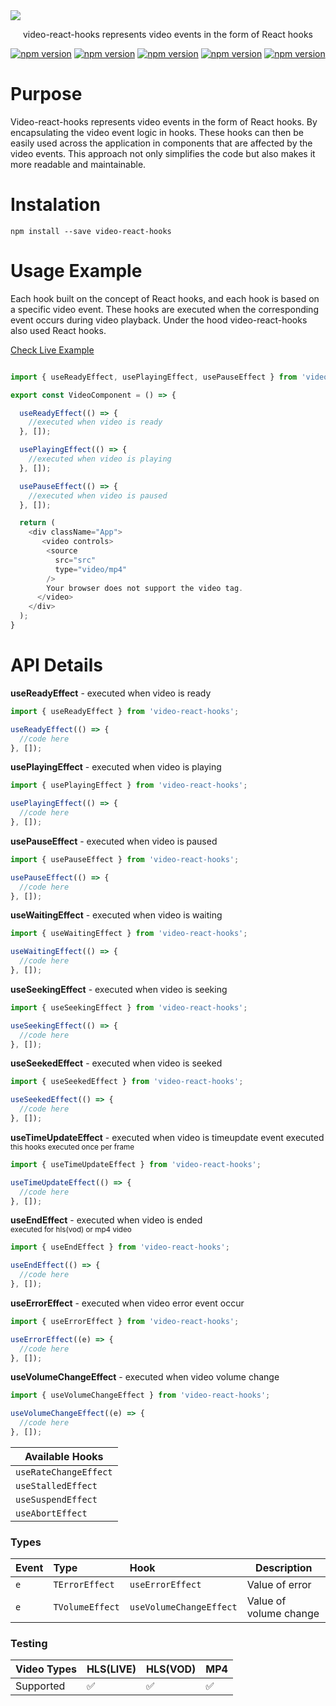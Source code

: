 <img src="https://i.ibb.co/CzzMNM7/video-react-1.jpg" style="max-width: 100%;">

<p align="middle" dir="auto">video-react-hooks represents video events in the form of React hooks</p>

<p align="middle" dir="auto">
<a href="https://www.npmjs.com/package/video-react-hooks" rel="nofollow"><img src="https://img.shields.io/npm/dt/video-react-hooks?style=flat-square" alt="npm version" data-canonical-src="" style="max-width: 100%;"></a>
<a href="https://www.npmjs.com/package/video-react-hooks" rel="nofollow"><img src="https://img.shields.io/github/languages/code-size/davidkern13/video-react-hooks?color=green&style=flat-square" alt="npm version" data-canonical-src="" style="max-width: 100%;"></a>
<a href="https://www.npmjs.com/package/video-react-hooks" rel="nofollow"><img src="https://img.shields.io/badge/javascript-f9c46b?style=flat-square" alt="npm version" data-canonical-src="" style="max-width: 100%;"></a>
<a href="https://www.npmjs.com/package/video-react-hooks" rel="nofollow"><img src="https://img.shields.io/badge/react-077FF7?style=flat-square" alt="npm version" data-canonical-src="" style="max-width: 100%;"></a>
<a href="https://www.npmjs.com/package/video-react-hooks" rel="nofollow"><img src="https://img.shields.io/badge/typescript-0474BC?style=flat-square" alt="npm version" data-canonical-src="" style="max-width: 100%;"></a>
</p>

# Purpose

Video-react-hooks represents video events in the form of React hooks. By encapsulating the video event logic in hooks. These hooks can then be easily used across the application in components that are affected by the video events. This approach not only simplifies the code but also makes it more readable and maintainable.

# Instalation

```
npm install --save video-react-hooks
```

# Usage Example

Each hook built on the concept of React hooks, and each hook is based on a specific video event. These hooks are executed when the corresponding event occurs during video playback. Under the hood video-react-hooks also used React hooks.

[Check Live Example](https://codesandbox.io/s/video-react-hooks-n9bu3d)

```JavaScript

import { useReadyEffect, usePlayingEffect, usePauseEffect } from 'video-react-hooks';

export const VideoComponent = () => {

  useReadyEffect(() => {
    //executed when video is ready
  }, []);

  usePlayingEffect(() => {
    //executed when video is playing
  }, []);

  usePauseEffect(() => {
    //executed when video is paused
  }, []);

  return (
    <div className="App">
       <video controls>
        <source
          src="src"
          type="video/mp4"
        />
        Your browser does not support the video tag.
      </video>
    </div>
  );
}

```

# API Details

**useReadyEffect** - executed when video is ready

```JavaScript
import { useReadyEffect } from 'video-react-hooks';

useReadyEffect(() => {
  //code here
}, []);
```

**usePlayingEffect** - executed when video is playing

```JavaScript
import { usePlayingEffect } from 'video-react-hooks';

usePlayingEffect(() => {
  //code here
}, []);
```

**usePauseEffect** - executed when video is paused

```JavaScript
import { usePauseEffect } from 'video-react-hooks';

usePauseEffect(() => {
  //code here
}, []);
```

**useWaitingEffect** - executed when video is waiting

```JavaScript
import { useWaitingEffect } from 'video-react-hooks';

useWaitingEffect(() => {
  //code here
}, []);
```

**useSeekingEffect** - executed when video is seeking

```JavaScript
import { useSeekingEffect } from 'video-react-hooks';

useSeekingEffect(() => {
  //code here
}, []);
```

**useSeekedEffect** - executed when video is seeked

```JavaScript
import { useSeekedEffect } from 'video-react-hooks';

useSeekedEffect(() => {
  //code here
}, []);
```

**useTimeUpdateEffect** - executed when video is timeupdate event executed
<br>
<sub>this hooks executed once per frame</sub>

```JavaScript
import { useTimeUpdateEffect } from 'video-react-hooks';

useTimeUpdateEffect(() => {
  //code here
}, []);
```

**useEndEffect** - executed when video is ended
<br>
<sub>executed for hls(vod) or mp4 video</sub>

```JavaScript
import { useEndEffect } from 'video-react-hooks';

useEndEffect(() => {
  //code here
}, []);
```

**useErrorEffect** - executed when video error event occur

```JavaScript
import { useErrorEffect } from 'video-react-hooks';

useErrorEffect((e) => {
  //code here
}, []);
```

**useVolumeChangeEffect** - executed when video volume change

```JavaScript
import { useVolumeChangeEffect } from 'video-react-hooks';

useVolumeChangeEffect((e) => {
  //code here
}, []);
```

| Available Hooks |
| --------------- |
| `useRateChangeEffect` |
| `useStalledEffect` |
| `useSuspendEffect` |
| `useAbortEffect` |

### Types


| Event | Type            | Hook                 | Description        |
| ---   | :---            | :--                  | ---                |
| `e`   | `TErrorEffect`  | `useErrorEffect`     | Value of error     |
| `e`   | `TVolumeEffect` | `useVolumeChangeEffect` | Value of volume change |

### Testing


| Video Types | HLS(LIVE) | HLS(VOD) | MP4 |
| --- | --- | --- | --- |
| Supported | :white_check_mark: | :white_check_mark: | :white_check_mark: |
